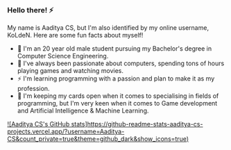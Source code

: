 ### Hello there! ⚡

My name is Aaditya CS, but I'm also identified by my online username, KoLdeN. Here are some fun facts about myself!

   - 🔭 I'm an 20 year old male student pursuing my Bachelor's degree in Computer Science Engineering.
   - 🌱 I've always been passionate about computers, spending tons of hours playing games and watching movies.
   - ⚡ I'm learning programming with a passion and plan to make it as my profession.
   - 👯 I'm keeping my cards open when it comes to specialising in fields of programming, but I'm very keen when it comes to Game development and Artificial Intelligence & Machine Learning.

[![Aaditya CS's GitHub stats]https://github-readme-stats-aaditya-cs-projects.vercel.app/?username=Aaditya-CS&count_private=true&theme=github_dark&show_icons=true)](https://github.com/anuraghazra/github-readme-stats)


<!--
**Aaditya-CS/Aaditya-CS** is a ✨ _special_ ✨ repository because its `README.md` (this file) appears on your GitHub profile.

Here are some ideas to get you started:

- 🔭 I’m currently working on ...
- 🌱 I’m currently learning ...
- 👯 I’m looking to collaborate on ...
- 🤔 I’m looking for help with ...
- 💬 Ask me about ...
- 📫 How to reach me: ...
- 😄 Pronouns: ...
- ⚡ Fun fact: ...
-->
